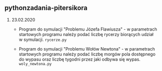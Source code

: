 ## pythonzadania-pitersikora

1. 23.02.2020

    * Program do symulacji "Problemu Józefa Flawiusza" - w parametrach startowych programu należy podać liczbę rycerzy biorących udział w symulacji. `rycerze.py`

    * Program do symulacji "Problemu Wołów Newtona" - w parametrach startowych programu należy podać liczbę morgów pola dostępnego do wypasu oraz liczbę tygodni przez jaki odbywa się wypas. `woly_newtona.py`
